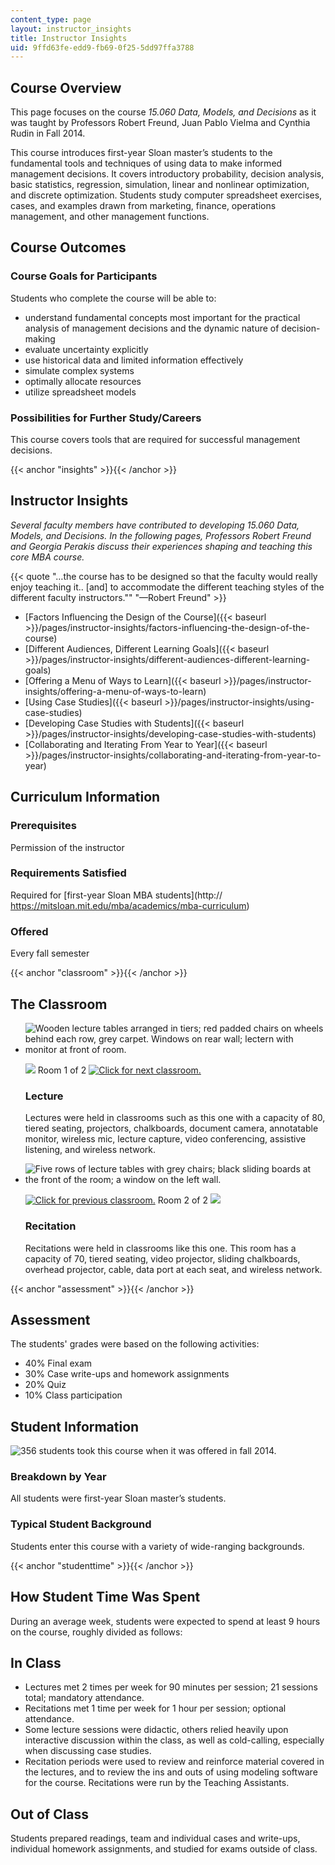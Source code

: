 ```yaml
---
content_type: page
layout: instructor_insights
title: Instructor Insights
uid: 9ffd63fe-edd9-fb69-0f25-5dd97ffa3788
---
```


Course Overview
---------------

This page focuses on the course _15.060 Data, Models, and Decisions_ as it was taught by Professors Robert Freund, Juan Pablo Vielma and Cynthia Rudin in Fall 2014.

This course introduces first-year Sloan master’s students to the fundamental tools and techniques of using data to make informed management decisions. It covers introductory probability, decision analysis, basic statistics, regression, simulation, linear and nonlinear optimization, and discrete optimization. Students study computer spreadsheet exercises, cases, and examples drawn from marketing, finance, operations management, and other management functions.

Course Outcomes
---------------

### Course Goals for Participants

Students who complete the course will be able to:

*   understand fundamental concepts most important for the practical analysis of management decisions and the dynamic nature of decision-making
*   evaluate uncertainty explicitly
*   use historical data and limited information effectively
*   simulate complex systems
*   optimally allocate resources
*   utilize spreadsheet models

### Possibilities for Further Study/Careers

This course covers tools that are required for successful management decisions.

{{< anchor "insights" >}}{{< /anchor >}}

Instructor Insights
-------------------

_Several faculty members have contributed to developing _15.060 Data, Models, and Decisions_. In the following pages, Professors Robert Freund and Georgia Perakis discuss their experiences shaping and teaching this core MBA course._

{{< quote "…the course has to be designed so that the faculty would really enjoy teaching it.. [and] to accommodate the different teaching styles of the different faculty instructors.&quot;" "—Robert Freund" >}}

*   [Factors Influencing the Design of the Course]({{< baseurl >}}/pages/instructor-insights/factors-influencing-the-design-of-the-course)
*   [Different Audiences, Different Learning Goals]({{< baseurl >}}/pages/instructor-insights/different-audiences-different-learning-goals)
*   [Offering a Menu of Ways to Learn]({{< baseurl >}}/pages/instructor-insights/offering-a-menu-of-ways-to-learn)
*   [Using Case Studies]({{< baseurl >}}/pages/instructor-insights/using-case-studies)
*   [Developing Case Studies with Students]({{< baseurl >}}/pages/instructor-insights/developing-case-studies-with-students)
*   [Collaborating and Iterating From Year to Year]({{< baseurl >}}/pages/instructor-insights/collaborating-and-iterating-from-year-to-year)

Curriculum Information
----------------------

### Prerequisites

Permission of the instructor

### Requirements Satisfied

Required for [first-year Sloan MBA students](http:// https://mitsloan.mit.edu/mba/academics/mba-curriculum)

### Offered

Every fall semester

{{< anchor "classroom" >}}{{< /anchor >}}

The Classroom
-------------

*   ![Wooden lecture tables arranged in tiers; red padded chairs on wheels behind each row, grey carpet. Windows on rear wall; lectern with monitor at front of room.](BASEURL_PLACEHOLDER/resources/15-060_classroom-1)
    
    ![](/images/educator/classroom_prev.png) Room 1 of 2 [![Click for next classroom.](/images/educator/classroom_next.png)](#)
    
    ### Lecture
    
    Lectures were held in classrooms such as this one with a capacity of 80, tiered seating, projectors, chalkboards, document camera, annotatable monitor, wireless mic, lecture capture, video conferencing, assistive listening, and wireless network.
    
*   ![Five rows of lecture tables with grey chairs; black sliding boards at the front of the room; a window on the left wall.](BASEURL_PLACEHOLDER/resources/15-060_classroom-2)
    
    [![Click for previous classroom.](/images/educator/classroom_prev.png)](#) Room 2 of 2 ![](/images/educator/classroom_next.png)
    
    ### Recitation
    
    Recitations were held in classrooms like this one. This room has a capacity of 70, tiered seating, video projector, sliding chalkboards, overhead projector, cable, data port at each seat, and wireless network.
    

{{< anchor "assessment" >}}{{< /anchor >}}

Assessment
----------

The students' grades were based on the following activities:

- 40% Final exam
- 30% Case write-ups and homework assignments
- 20% Quiz
- 10% Class participation

Student Information
-------------------

![356 students took this course when it was offered in fall 2014.](BASEURL_PLACEHOLDER/resources/15-060_stat-students)

### Breakdown by Year

All students were first-year Sloan master’s students.

### Typical Student Background

Students enter this course with a variety of wide-ranging backgrounds.

{{< anchor "studenttime" >}}{{< /anchor >}}

How Student Time Was Spent
--------------------------

During an average week, students were expected to spend at least 9 hours on the course, roughly divided as follows:

In Class
--------

*   Lectures met 2 times per week for 90 minutes per session; 21 sessions total; mandatory attendance.
*   Recitations met 1 time per week for 1 hour per session; optional attendance.
*   Some lecture sessions were didactic, others relied heavily upon interactive discussion within the class, as well as cold-calling, especially when discussing case studies.
*   Recitation periods were used to review and reinforce material covered in the lectures, and to review the ins and outs of using modeling software for the course. Recitations were run by the Teaching Assistants.

Out of Class
------------

Students prepared readings, team and individual cases and write-ups, individual homework assignments, and studied for exams outside of class.